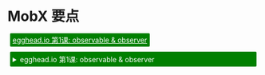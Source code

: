 # MobX 要点

<a style="color: white; background:green;padding:5px;margin:5px;border-radius:2px" href="https://egghead.io/courses/manage-complex-state-in-react-apps-with-mobx">egghead.io 第1课: observable & observer</a>
<details>
    <summary style="color: white; background:green;padding:5px;margin:5px;border-radius:2px">egghead.io 第1课: observable & observer</summary>
    <br>
    <div style="padding:5px;">
        <iframe style="border: none;" width=760 height=427  src="https://egghead.io/lessons/javascript-sync-the-ui-with-the-app-state-using-mobx-observable-and-observer-in-react/embed" />
    </div>
    <a style="font-style:italic;padding:5px;margin:5px;" href="https://egghead.io/lessons/javascript-sync-the-ui-with-the-app-state-using-mobx-observable-and-observer-in-react">在 egghead.io 上观看</a>
</details>

到目前为止，这一切都可能听起来有点花哨，但使用 MobX 将一个应用变成响应式的可归纳为以下三个步骤:

## 1. 定义状态并使其可观察

可以用任何你喜欢的数据结构来存储状态，如对象、数组、类。
循环数据结构、引用，都没有关系。
只要确保所有会随时间流逝而改变的属性打上 `mobx` 的标记使它们变得可观察即可。

```javascript
import {observable} from 'mobx';

var appState = observable({
    timer: 0
});
```

## 2. 创建视图以响应状态的变化

我们的 `appState` 还没有观察到任何的东西。
你可以创建视图，当 `appState` 中相关数据发生改变时视图会自动更新。
MobX 会以一种最小限度的方式来更新视图。
事实上这一点可以节省了你大量的样板文件，并且它有着[令人匪夷所思的高效](https://mendix.com/tech-blog/making-react-reactive-pursuit-high-performing-easily-maintainable-react-apps/)。

通常来说，任何函数都可以成为可以观察自身数据的响应式视图，MobX 可以在任何符合ES5的JavaScript环境中应用。
但是在这所用的示例是 ES6版本的 React 组件视图。

```javascript
import {observer} from 'mobx-react';

@observer
class TimerView extends React.Component {
    render() {
        return (
            <button onClick={this.onReset.bind(this)}>
                Seconds passed: {this.props.appState.timer}
            </button>
        );
    }

    onReset() {
        this.props.appState.resetTimer();
    }
};

ReactDOM.render(<TimerView appState={appState} />, document.body);
```

(`resetTimer` 函数的实现请见下节)

## 3. 更改状态

第三件要做的事就是更改状态。
也就是你的应用究竟要做什么。
不像一些其它框架，MobX 不会命令你如何如何去做。
这是最佳实践，但关键要记住一点:
***MobX 帮助你以一种简单直观的方式来完成工作***。

下面的代码每秒都会修改你的数据，而当需要的时候UI会自动更新。
无论是在**改变**状态的控制器函数中，还是在应该**更新**的视图中，都没有明确的关系定义。
使用 `observable` 来装饰你的**状态**和**视图**，这足以让 MobX检测所有关系了。



```javascript
appState.resetTimer = action(function reset() {
    appState.timer = 0;
});

setInterval(action(function tick() {
    appState.timer += 1;
}), 1000);
```

只有在严格模式(默认是不启用)下使用 MobX 时才需要 `action` 包装。
建议使用 action，因为它将帮助你更好地组织应用，并表达出一个函数修改状态的意图。
同时,它还自动应用事务以获得最佳性能。

可以通过 [JSFiddle](http://jsfiddle.net/mweststrate/wgbe4guu/) 或者克隆 [MobX 样板工程](https://github.com/mobxjs/mobx-react-boilerplate) 来随意试用这个示例。
